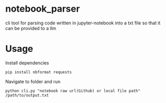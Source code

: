# notebook_parser
cli tool for parsing code written in jupyter-notebook into a txt file so that it can be provided to a llm  

# Usage
Install dependencies 

    pip install nbformat requests

Navigate to folder and run 

    python cli.py "notebook raw url(Github) or local file path" /path/to/output.txt

